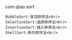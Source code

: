 com.qtao.sort<br/>

    BubbleSort:冒泡排序法<br/>
    SelectiveSort:选择排序法<br/>
    InsertionSort:插入排序法<br/>
    ShellSort:希尔排序法<br/>